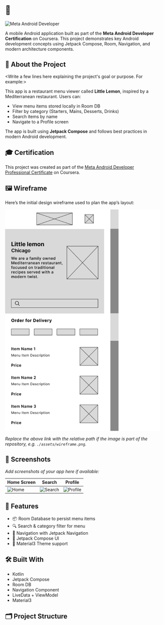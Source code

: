 # <YourProjectName> 📱

![Meta Android Developer](https://img.shields.io/badge/Coursera-Meta%20Android%20Developer-blue)

A mobile Android application built as part of the **Meta Android Developer Certification** on Coursera. This project demonstrates key Android development concepts using Jetpack Compose, Room, Navigation, and modern architecture components.

## 🧠 About the Project

<Write a few lines here explaining the project's goal or purpose. For example:>

This app is a restaurant menu viewer called **Little Lemon**, inspired by a Mediterranean restaurant. Users can:

- View menu items stored locally in Room DB
- Filter by category (Starters, Mains, Desserts, Drinks)
- Search items by name
- Navigate to a Profile screen

The app is built using **Jetpack Compose** and follows best practices in modern Android development.

## 🎓 Certification

This project was created as part of the [Meta Android Developer Professional Certificate](https://www.coursera.org/professional-certificates/meta-android-developer) on Coursera.

## 🖼️ Wireframe

Here’s the initial design wireframe used to plan the app’s layout:

![Wireframe](./Wireframe%20Main.png)

_Replace the above link with the relative path if the image is part of the repository, e.g. `./assets/wireframe.png`._

## 📸 Screenshots

_Add screenshots of your app here if available:_

| Home Screen | Search | Profile |
|-------------|--------|---------|
| ![Home](./assets/home.png) | ![Search](./assets/search.png) | ![Profile](./assets/profile.png) |

## 🚀 Features

- 📦 Room Database to persist menu items
- 🔍 Search & category filter for menu
- 🧭 Navigation with Jetpack Navigation
- 🎨 Jetpack Compose UI
- 🌙 Material3 Theme support

## 🛠️ Built With

- Kotlin
- Jetpack Compose
- Room DB
- Navigation Component
- LiveData + ViewModel
- Material3

## 🗂️ Project Structure

